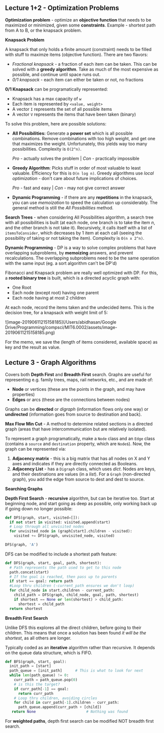 ## Lecture 1+2 - Optimization Problems

**Optimization problem** - optimize an **objective function** that needs to be maximized or minimized, given some **constraints**. Example - shortest path from A to B, or the knapsack problem.

**Knapsack Problem**

A knapsack that only holds a finite amount (constraint) needs to be filled with stuff to maximze items (objective function). There are two flavors:

- *Fractional knapsack* - a fraction of each item can be taken. This can be solved with a **greedy algorithm**. Take as much of the most expensive as possible, and continue until space runs out.
- *0/1 knapsack* - each item can either be taken or not, no fractions

**0/1 Knapsack** can be programatically represented:

- Knapsack has a max capacity of `w`
- Each item is represented by `<value, weight>`
- A vector `I` represents the set of all possible items
- A vector `V` represents the items that have been taken (binary)

To solve this problem, here are possible solutions:

- **All Possibilities:** Generate a **power set** which is all possible combinations. Remove combinations with too high weight, and get one that maximizes the weight. Unfortunately, this yields way too many possibilities. Complexity is `O(2^n)`.

  *Pro* - actually solves the problem   |   *Con* - practically impossible

- **Greedy Algorithm**: Picks stuff in order of most valuable to least valuable. Efficiency for this is `O(n log n)`. Greedy algorithms use *local optimization* - don't care about future implications of choices.

  *Pro* - fast and easy				|				*Con* - may not give correct answer

- **Dynamic Programming** - if there are any **repetitions** in the knapsack, you can use *memoization* to speed the calculation up considerably. The general method is still the *All Possibilities* method.

**Search Trees** - when considering All Possibilities algorithm, a search tree with all possibilities is built (at each node, one branch is to take the item *n*, and the other branch is not take it). Recursively, it calls itself with a list of `itemsToConsider`, which decreases by 1 item at each call (seeing the possibility of taking or not taking the item). Complexity is `O(n x 2^n)`.

**Dynamic Programming** - DP is a way to solve complex problems that have overlapping subproblems, by **memoizing** answers, and prevent recalculations. The overlapping subproblems need to be the same operation with the same input (eg. a sort algorithm can't be DP'd)

Fibonacci and Knapsack problem are really well optimized with DP. For this, a **rooted binary tree** is built, which is a directed acyclic graph with:

- One Root
- Each node (except root) having one parent
- Each node having at most 2 children

At each node, record the items taken and the undecided items. This is the decision tree, for a knapsack with weight limit of 5:

![image-20190611215158185](/Users/abidhasan/Google Drive/Programming/compsci/MIT6.0002/assets/image-20190611215158185.png)

For the memo, we save the (length of items considered, available space) as key and the result as value.

## Lecture 3 - Graph Algorithms

Covers both **Depth First** and **Breadth First** search. Graphs are useful for representing e.g. family trees, maps, rail networks, etc., and are made of:

- **Node** or vertices (these are the points in the graph, and may have properties)
- **Edges** or arcs (these are the connections between nodes)

Graphs can be **directed** or *digraph* (information flows only one way) or **undirected** (information goes from source to destination and back).

**Max Flow Min Cut** - A method to determine related sections in a directed graph (areas that have intercommunication but are relatively isolated).

To represent a graph programatically, make a `Node` class and an `Edge` class (contains a `source` and `destination` property, which  are `Node`s). Now, the graph can be represented via:

1. **Adjacency matrix** - this is a big matrix that has all nodes on X and Y axes and indicates if they are directly connected as Booleans.
2. **Adjacency List** - has a `Digraph` class, which uses *dict*. Nodes are keys, and their destinations are values (in a *list*). For a `Graph` (non-directed graph), you add the edge from source to dest and dest to source.

**Searching Graphs**

**Depth First Search** - **recursive** algorithm, but can be iterative too. Start at beginning node, and start going as deep as possible, only working back up if going down no longer possible:

```python
def DFS(graph, start, visited=[]):
  if not start in visited: visited.append(start)
  # Loop through all unvisited nodes
  for unvisited_node in (graph[start].children - visited):
    visited += DFS(graph, unvisited_node, visited)

DFS(graph, 'A')
```

DFS can be modified to include a shortest path feature:

```python
def DFS(graph, start, goal, path, shortest):
  # Path represents the path used to get to this node
  path.concat(start)
  # If the goal is reached, then pass up to parents
  if start == goal: return path
  #Loop thru children (-current_path ensures we don't loop)
  for child_node in start.children - current_path:
  	child_path = DFS(graph, child_node, goal, path, shortest)
    if shortest == None or len(shortest) > child_path:
      shortest = child_path
  return shortest
```

**Breadth First Search**

Unlike DFS this explores all the direct children, before going to their children. This means that once a solution has been found *it will be the shortest*, as all others are longer.

Typically coded as an **iterative** algorithm rather than recursive. It depends on the  queue data structure, which is FIFO.

```python
def BFS(graph, start, goal):
  init_path = [start]
  path_queue = [init_path]		# This is what to look for next
  while len(path_queue) != 0:
    curr_path = path_queue.pop(0)
    # is this the target?
    if curr_path[-1] == goal:
      return curr_path
    # Loop thru children, avoiding circles
    for child in curr_path[-1].children - curr_path:
      path_queue.append(curr_path + [child])
   return None		   				 # Nothing was found
```

For **weighted paths**, depth first search can be modified NOT breadth first search.

